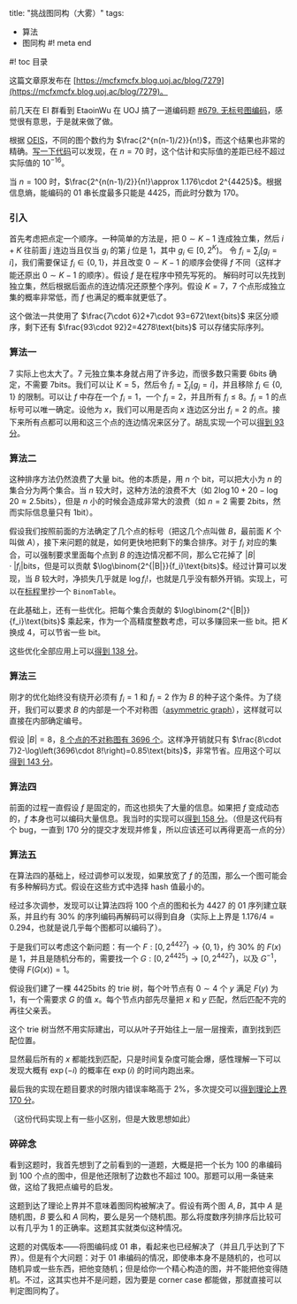 title: "挑战图同构（大雾）"
tags:
  - 算法
  - 图同构
#! meta end

#! toc 目录

这篇文章原发布在 [https://mcfxmcfx.blog.uoj.ac/blog/7279](https://mcfxmcfx.blog.uoj.ac/blog/7279)。

前几天在 EI 群看到 EtaoinWu 在 UOJ 搞了一道编码题 [#679. 无标号图编码](https://uoj.ac/problem/679)，感觉很有意思，于是就来做了做。

根据 [OEIS](https://oeis.org/A000088)，不同的图个数约为 $\frac{2^{n(n-1)/2}}{n!}$，而这个结果也非常的精确。[写一下代码](https://paste.ubuntu.com/p/7kH5nqrXky/)可以发现，在 $n=70$ 时，这个估计和实际值的差距已经不超过实际值的 $10^{-16}$。

当 $n=100$ 时，$\frac{2^{n(n-1)/2}}{n!}\approx 1.176\cdot 2^{4425}$。根据信息熵，能编码的 01 串长度最多只能是 4425，而此时分数为 170。

### 引入

首先考虑把点定一个顺序。一种简单的方法是，把 $0\sim K-1$ 连成独立集，然后 $i+K$ 往前面 $j$ 连边当且仅当 $g_i$ 的第 $j$ 位是 1，其中 $g_i\in[0,2^K)$。
令 $f_i=\sum_j [g_j=i]$，我们需要保证 $f_i\in \{0,1\}$，并且改变 $0\sim K-1$ 的顺序会使得 $f$ 不同（这样才能还原出 $0\sim K-1$ 的顺序）。假设 $f$ 是在程序中预先写死的。
解码时可以先找到独立集，然后根据后面点的连边情况还原整个序列。假设 $K=7$，7 个点形成独立集的概率非常低，而 $f$ 也满足的概率就更低了。

这个做法一共使用了 $\frac{7\cdot 6}2+7\cdot 93=672\text{bits}$ 来区分顺序，剩下还有 $\frac{93\cdot 92}2=4278\text{bits}$ 可以存储实际序列。

### 算法一

$7$ 实际上也太大了。$7$ 元独立集本身就占用了许多边，而很多数只需要 6bits 确定，不需要 7bits。我们可以让 $K=5$，然后令 $f_i=\sum_j [g_j=i]$，并且移除 $f_i\in \{0,1\}$ 的限制。可以让 $f$ 中存在一个 $f_i=1$，一个 $f_i=2$，并且所有 $f_i\le 8$。$f_i=1$ 的点标号可以唯一确定。设他为 $x$，我们可以用是否向 $x$ 连边区分出 $f_i=2$ 的点。接下来所有点都可以用和这三个点的连边情况来区分了。胡乱实现一个可以[得到 93 分](https://uoj.ac/submission/500841)。

### 算法二

这种排序方法仍然浪费了大量 bit。他的本质是，用 $n$ 个 bit，可以把大小为 $n$ 的集合分为两个集合。当 $n$ 较大时，这种方法的浪费不大（如 $2\log 10+20-\log 20\approx 2.5\text{bits}$），但是 $n$ 小的时候会造成非常大的浪费（如 $n=2$ 需要 2bits，然而实际信息量只有 1bit）。

假设我们按照前面的方法确定了几个点的标号（把这几个点叫做 $B$，最前面 $K$ 个叫做 $A$），接下来问题的就是，如何更快地把剩下的集合排序。对于 $f_i$ 对应的集合，可以强制要求里面每个点到 $B$ 的连边情况都不同，那么它花掉了 $|B|\cdot|f_i|\text{bits}$，但是可以贡献 $\log\binom{2^{|B|}}{f_i}\text{bits}$。经过计算可以发现，当 $B$ 较大时，净损失几乎就是 $\log f_i!$，也就是几乎没有额外开销。实现上，可以在[标程](https://uoj.ac/submission/500820)里抄一个 `BinomTable`。

在此基础上，还有一些优化。把每个集合贡献的 $\log\binom{2^{|B|}}{f_i}\text{bits}$ 乘起来，作为一个高精度整数考虑，可以多赚回来一些 bit。把 $K$ 换成 4，可以节省一些 bit。

这些优化全部应用上可以[得到 138 分](https://uoj.ac/submission/501024)。

### 算法三

刚才的优化始终没有绕开必须有 $f_i=1$ 和 $f_i=2$ 作为 $B$ 的种子这个条件。为了绕开，我们可以要求 $B$ 的内部是一个不对称图（[asymmetric graph](https://en.wikipedia.org/wiki/Asymmetric_graph)），这样就可以直接在内部确定编号。

假设 $|B|=8$，[8 个点的不对称图有 3696 个](https://oeis.org/A003400)。这样净开销就只有 $\frac{8\cdot 7}2-\log\left(3696\cdot 8!\right)=0.85\text{bits}$，非常节省。应用这个可以[得到 143 分](https://uoj.ac/submission/501074)。

### 算法四

前面的过程一直假设 $f$ 是固定的，而这也损失了大量的信息。如果把 $f$ 变成动态的，$f$ 本身也可以编码大量信息。我当时的实现可以[得到 158 分](https://uoj.ac/submission/501098)。（但是这代码有个 bug，一直到 170 分的提交才发现并修复，所以应该还可以再得更高一点的分）

### 算法五

在算法四的基础上，经过调参可以发现，如果放宽了 $f$ 的范围，那么一个图可能会有多种解码方式。假设在这些方式中选择 hash 值最小的。

经过多次调参，发现可以让算法四将 100 个点的图和长为 4427 的 01 序列建立联系，并且约有 30% 的序列编码再解码可以得到自身（实际上上界是 $1.176/4=0.294$，也就是说几乎每个图都可以编码了）。

于是我们可以考虑这个新问题：有一个 $F:[0,2^{4427})\to\{0,1\}$，约 30% 的 $F(x)$ 是 1，并且是随机分布的，需要找一个 $G:[0,2^{4425})\to [0,2^{4427})$，以及 $G^{-1}$，使得 $F(G(x))=1$。

假设我们建了一棵 4425bits 的 trie 树，每个叶节点有 $0\sim 4$ 个 $y$ 满足 $F(y)$ 为 1，有一个需要求 $G$ 的值 $x$。每个节点内部先尽量把 $x$ 和 $y$ 匹配，然后匹配不完的再往父亲丢。

这个 trie 树当然不用实际建出，可以从叶子开始往上一层一层搜索，直到找到匹配位置。

显然最后所有的 $x$ 都能找到匹配，只是时间复杂度可能会爆，感性理解一下可以发现大概有 $\exp(-i)$ 的概率在 $\exp(i)$ 的时间内跑出来。

最后我的实现在题目要求的时限内错误率略高于 2%，多次提交可以[得到理论上界 170 分](https://uoj.ac/submission/501376)。

（这份代码实现上有一些小区别，但是大致思想如此）

### 碎碎念

看到这题时，我首先想到了之前看到的一道题，大概是把一个长为 100 的串编码到 100 个点的图中，但是他还限制了边数也不超过 100。那题可以用一条链来做，这给了我把点编号的启发。

这题到达了理论上界并不意味着图同构被解决了。假设有两个图 $A,B$，其中 $A$ 是随机图，$B$ 要么和 $A$ 同构，要么是另一个随机图。那么将度数序列排序后比较可以有几乎为 1 的正确率。这题其实就类似这种情况。

这题的对偶版本——将图编码成 01 串，看起来也已经解决了（并且几乎达到了下界）。但是有个大问题：对于 01 串编码的情况，即使串本身不是随机的，也可以随机异或一些东西，把他变随机；但是给你一个精心构造的图，并不能把他变得随机。不过，这其实也并不是问题，因为要是 corner case 都能做，那就直接可以判定图同构了。
